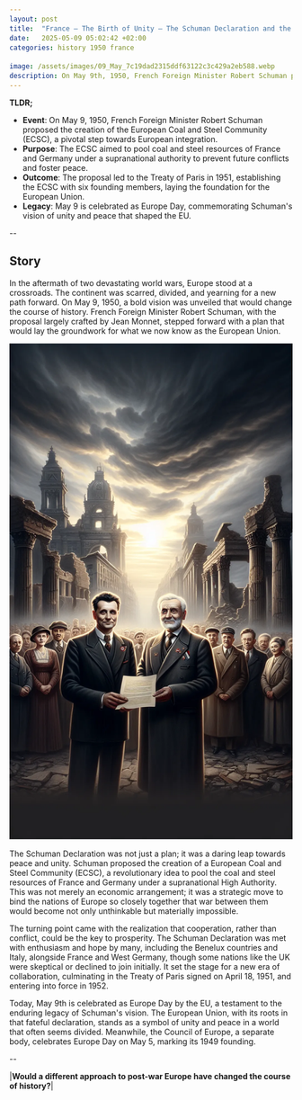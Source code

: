 ```yaml
---
layout: post
title:  "France – The Birth of Unity – The Schuman Declaration and the Path to European Integration"
date:   2025-05-09 05:02:42 +02:00
categories: history 1950 france

image: /assets/images/09_May_7c19dad2315ddf63122c3c429a2eb588.webp
description: On May 9th, 1950, French Foreign Minister Robert Schuman proposed the creation of a European Coal and Steel Community, which laid the foundation for the European Union. This day is now celebrated as Europe Day.
---
```


**TLDR;**
- **Event**: On May 9, 1950, French Foreign Minister Robert Schuman proposed the creation of the European Coal and Steel Community (ECSC), a pivotal step towards European integration.
- **Purpose**: The ECSC aimed to pool coal and steel resources of France and Germany under a supranational authority to prevent future conflicts and foster peace.
- **Outcome**: The proposal led to the Treaty of Paris in 1951, establishing the ECSC with six founding members, laying the foundation for the European Union.
- **Legacy**: May 9 is celebrated as Europe Day, commemorating Schuman's vision of unity and peace that shaped the EU.

--


## Story
In the aftermath of two devastating world wars, Europe stood at a crossroads. The continent was scarred, divided, and yearning for a new path forward. On May 9, 1950, a bold vision was unveiled that would change the course of history. French Foreign Minister Robert Schuman, with the proposal largely crafted by Jean Monnet, stepped forward with a plan that would lay the groundwork for what we now know as the European Union.

![Image](/assets/images/09_May_7c19dad2315ddf63122c3c429a2eb588.webp)

The Schuman Declaration was not just a plan; it was a daring leap towards peace and unity. Schuman proposed the creation of a European Coal and Steel Community (ECSC), a revolutionary idea to pool the coal and steel resources of France and Germany under a supranational High Authority. This was not merely an economic arrangement; it was a strategic move to bind the nations of Europe so closely together that war between them would become not only unthinkable but materially impossible.

The turning point came with the realization that cooperation, rather than conflict, could be the key to prosperity. The Schuman Declaration was met with enthusiasm and hope by many, including the Benelux countries and Italy, alongside France and West Germany, though some nations like the UK were skeptical or declined to join initially. It set the stage for a new era of collaboration, culminating in the Treaty of Paris signed on April 18, 1951, and entering into force in 1952.

Today, May 9th is celebrated as Europe Day by the EU, a testament to the enduring legacy of Schuman's vision. The European Union, with its roots in that fateful declaration, stands as a symbol of unity and peace in a world that often seems divided. Meanwhile, the Council of Europe, a separate body, celebrates Europe Day on May 5, marking its 1949 founding.


--

|**Would a different approach to post-war Europe have changed the course of history?**|

